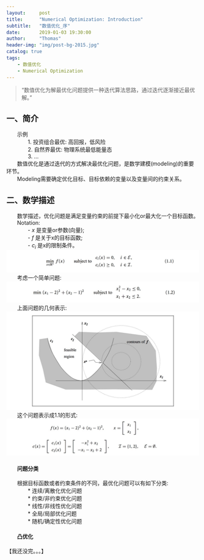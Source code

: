 ```yaml
---
layout:     post
title:      "Numerical Optimization: Introduction"
subtitle:   "数值优化_序"
date:       2019-01-03 19:30:00
author:     "Thomas"
header-img: "img/post-bg-2015.jpg"
catalog: true
tags:
    - 数值优化
    - Numerical Optimization
---
```


> “数值优化为解最优化问题提供一种迭代算法思路，通过迭代逐渐接近最优解。”


## 一、简介

&emsp;&emsp;示例<br>
&emsp;&emsp;&emsp;&emsp;1. 投资组合最优: 高回报，低风险<br>
&emsp;&emsp;&emsp;&emsp;2. 自然界最优: 物理系统最低能量态<br>
&emsp;&emsp;&emsp;&emsp;3. ...<br>
&emsp;&emsp;数值优化是通过迭代的方式解决最优化问题，是数学建模(modeling)的重要环节。<br>
&emsp;&emsp;Modeling需要确定优化目标、目标依赖的变量以及变量间的约束关系。<br>


## 二、数学描述
&emsp;&emsp;数学描述，优化问题是满足变量约束的前提下最小化or最大化一个目标函数。<br>
&emsp;&emsp;Notation:<br>
&emsp;&emsp;&emsp;&emsp;- <i>x</i> 是变量or参数(向量);<br>
&emsp;&emsp;&emsp;&emsp;- <i>f</i> 是关于x的目标函数;<br>
&emsp;&emsp;&emsp;&emsp;- <i>c<sub>i</sub></i> 是x的限制条件。<br>
![](/images/NumericalOptimization_2019-01-03-Introduction/1.1.png)<br>
&emsp;&emsp;考虑一个简单问题:<br>
![](/images/NumericalOptimization_2019-01-03-Introduction/1.2.png)<br>
&emsp;&emsp;上面问题的几何表示:<br>
![](/images/NumericalOptimization_2019-01-03-Introduction/1.2p.png)<br>
&emsp;&emsp;这个问题表示成1.1的形式:<br>
![](/images/NumericalOptimization_2019-01-03-Introduction/1.1a.png)<br>

#### &emsp;&emsp;问题分类<br>
&emsp;&emsp;根据目标函数或者约束条件的不同，最优化问题可以有如下分类:<br>
&emsp;&emsp;&emsp;&emsp;* 连续/离散化优化问题<br>
&emsp;&emsp;&emsp;&emsp;* 约束/非约束优化问题<br>
&emsp;&emsp;&emsp;&emsp;* 线性/非线性优化问题<br>
&emsp;&emsp;&emsp;&emsp;* 全局/局部优化问题<br>
&emsp;&emsp;&emsp;&emsp;* 随机/确定性优化问题<br>

#### &emsp;&emsp;凸优化<br>

【我还没完。。。】
